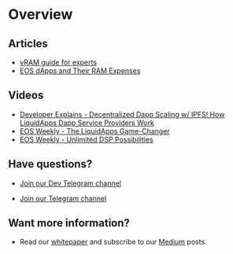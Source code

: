 Overview
========

## Articles

- [vRAM guide for experts](https://medium.com/@liquidapps/vram-guide-for-experts-f809c8f82a27)
- [EOS dApps and Their RAM Expenses](https://medium.com/@liquidapps/eos-dapps-and-their-ram-expenses-39352417be5c)

## Videos

- [Developer Explains - Decentralized Dapp Scaling w/ IPFS! How LiquidApps Dapp Service Providers Work](https://www.youtube.com/watch?v=-XdVnK22mZc)
- [EOS Weekly - The LiquidApps Game-Changer](https://www.youtube.com/watch?v=C30kJ7p33wg)
- [EOS Weekly - Unlimited DSP Possibilities](https://www.youtube.com/watch?v=g9x-M67iEFA)


## Have questions?

- [Join our Dev Telegram channel](https://t.me/joinchat/GTxt3lEL6HLeFzgsWA87qg)

- [Join our Telegram channel](https://t.me/LiquidAppsOfficial)

## Want more information?

- Read our [whitepaper](https://liquidapps.io/DAPP%20Network%20and%20DAPP%20Token%20Whitepaper%20v2.0.pdf) and subscribe to our [Medium](https://medium.com/@liquidapps/) posts.